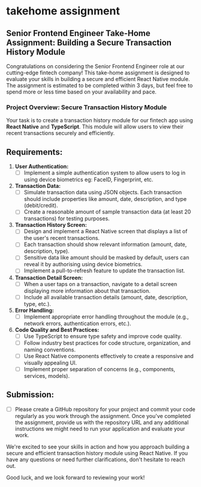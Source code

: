 # takehome assignment

## Senior Frontend Engineer Take-Home Assignment: Building a Secure Transaction History Module

Congratulations on considering the Senior Frontend Engineer role at our cutting-edge fintech
company! This take-home assignment is designed to evaluate your skills in building a secure and
efficient React Native module. The assignment is estimated to be completed within 3 days, but feel free to spend more or less time based on your availability and pace.

### Project Overview: Secure Transaction History Module

Your task is to create a transaction history module for our fintech app using **React Native** and
**TypeScript**. This module will allow users to view their recent transactions securely and efficiently.

## Requirements:

1. **User Authentication:**
   - [ ] Implement a simple authentication system to allow users to log in using device biometrics eg: FaceID, Fingerprint, etc.
2. **Transaction Data:**
   - [ ] Simulate transaction data using JSON objects. Each transaction should include properties like amount, date, description, and type (debit/credit).
   - [ ] Create a reasonable amount of sample transaction data (at least 20 transactions) for testing purposes.
3. **Transaction History Screen:**
   - [ ] Design and implement a React Native screen that displays a list of the user's recent transactions.
   - [ ] Each transaction should show relevant information (amount, date, description, type).
   - [ ] Sensitive data like amount should be masked by default, users can reveal it by authorising using device biometrics.
   - [ ] Implement a pull-to-refresh feature to update the transaction list.
4. **Transaction Detail Screen:**
   - [ ] When a user taps on a transaction, navigate to a detail screen displaying more information about that transaction.
   - [ ] Include all available transaction details (amount, date, description, type, etc.).
5. **Error Handling:**
   - [ ] Implement appropriate error handling throughout the module (e.g., network errors, authentication errors, etc.).
6. **Code Quality and Best Practices:**
   - [ ] Use TypeScript to ensure type safety and improve code quality.
   - [ ] Follow industry best practices for code structure, organization, and naming conventions.
   - [ ] Use React Native components effectively to create a responsive and visually appealing UI.
   - [ ] Implement proper separation of concerns (e.g., components, services, models).

## Submission:
   - [ ] Please create a GitHub repository for your project and commit your code regularly as you work through the assignment. Once you've completed the assignment, provide us with the repository URL and any additional instructions we might need to run your application and evaluate your work.

We're excited to see your skills in action and how you approach building a secure and efficient transaction history module using React Native. If you have any questions or need further clarifications, don't hesitate to reach out.

Good luck, and we look forward to reviewing your work!

